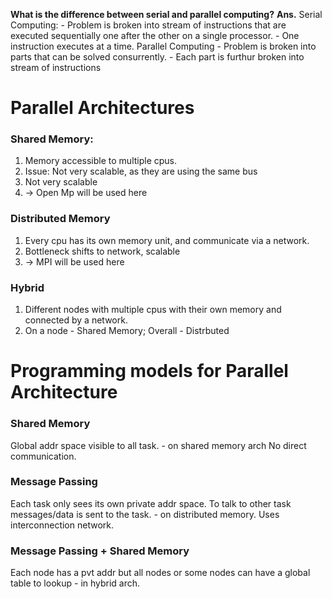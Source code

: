 **What is  the difference between serial and parallel computing?**
**Ans.** 
Serial Computing:
	- Problem is broken into stream of instructions that are executed sequentially one after the other on a single processor.
	- One instruction executes at a time.
Parallel Computing
	- Problem is broken into parts that can be solved consurrently.
	- Each part is furthur broken into stream of instructions


# Parallel Architectures 
### Shared Memory: 
1. Memory accessible to multiple cpus.
2. Issue: Not very scalable, as they are using the same bus
3. Not very scalable
4. -> Open Mp will be used here
### Distributed Memory
1. Every cpu has its own memory unit, and communicate via a network.
2. Bottleneck shifts to network, scalable
3. -> MPI will be used here
### Hybrid
1. Different nodes with multiple cpus with their own memory and connected by a network.
2. On a node - Shared Memory; Overall - Distrbuted

# Programming models for Parallel Architecture
### Shared Memory
Global addr space visible to all task. - on shared memory arch
No direct communication.
### Message Passing
Each task only sees its own private addr space. To talk to other task messages/data is sent to the task. - on distributed memory. Uses interconnection network.
### Message Passing + Shared Memory
Each node has a pvt addr but all nodes or some nodes can have a global table to lookup - in hybrid arch.


